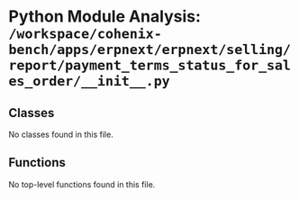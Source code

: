 # Python Module Analysis: `/workspace/cohenix-bench/apps/erpnext/erpnext/selling/report/payment_terms_status_for_sales_order/__init__.py`

## Classes

No classes found in this file.


## Functions

No top-level functions found in this file.
